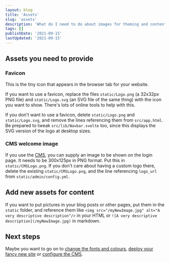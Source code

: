 ```yaml
---
layout: blog
title: 'Assets'
slug: 'assets'
description: 'What do I need to do about images for theming and content?'
tags: []
publishDate: '2021-09-15'
lastUpdated: '2021-09-15'
---
```


## Assets you need to provide

### Favicon

This is the tiny icon that appears in the browser tab for your website.

If you want to use a favicon, replace the files `static/Logo.png` (a 32x32px PNG file) and `static/Logo.svg` (an SVG file of the same thing) with the icon you want to show.
There's lots of online tools to help with this.

If you don't want to use a favicon, delete `static/Logo.png` and `static/Logo.svg`, and remove the lines referencing them from `src/app.html`.
Be prepared to tweak `src/lib/Navbar.svelte` too, since this displays the SVG version of the logo at desktop sizes.

### CMS welcome image

If you use the [CMS](/blog/cms), you can supply an image to be shown on the login page. It needs to be 300x125px in PNG format. Put this in `static/CMSLogo.png`.
If you don't care about having a custom logo there, delete the existing `static/CMSLogo.png`, and the line referencing `logo_url` from `static/admin/config.yml`.

## Add new assets for content

If you want to put pictures in your blog posts or other pages, put them in the `static` folder, and reference them like `<img src="/myNewImage.jpg" alt="A very descriptive description"/>` in your HTML or `![A very descriptive description](/myNewImage.jpg)` in markdown.

## Next steps

Maybe you want to go on to [change the fonts and colours](/blog/theming), [deploy your fancy new site](/blog/deployment) or [configure the CMS](/blog/cms).
